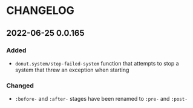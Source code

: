 # CHANGELOG

## 2022-06-25 0.0.165

### Added

- `donut.system/stop-failed-system` function that attempts to stop a system that
  threw an exception when starting

### Changed

- `:before-` and `:after-` stages have been renamed to `:pre-` and `:post-`
